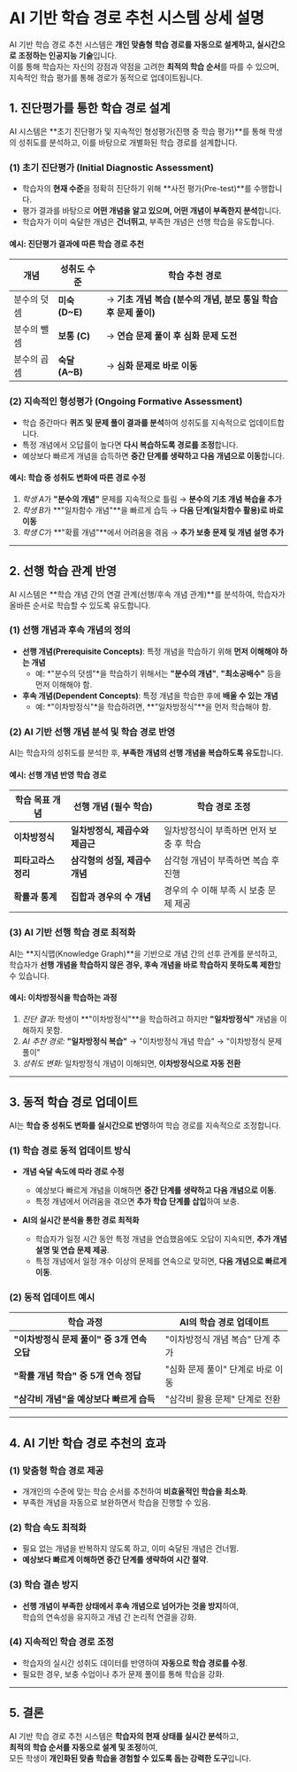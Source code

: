 # **AI 기반 학습 경로 추천 시스템 상세 설명**

AI 기반 학습 경로 추천 시스템은 **개인 맞춤형 학습 경로를 자동으로 설계하고, 실시간으로 조정하는 인공지능 기술**입니다.  
이를 통해 학습자는 자신의 강점과 약점을 고려한 **최적의 학습 순서**를 따를 수 있으며, 지속적인 학습 평가를 통해 경로가 동적으로 업데이트됩니다.

## **1. 진단평가를 통한 학습 경로 설계**

AI 시스템은 **초기 진단평가 및 지속적인 형성평가(진행 중 학습 평가)**를 통해 학생의 성취도를 분석하고, 이를 바탕으로 개별화된 학습 경로를 설계합니다.

### **(1) 초기 진단평가 (Initial Diagnostic Assessment)**

-   학습자의 **현재 수준**을 정확히 진단하기 위해 **사전 평가(Pre-test)**를 수행합니다.
-   평가 결과를 바탕으로 **어떤 개념을 알고 있으며, 어떤 개념이 부족한지 분석**합니다.
-   학습자가 이미 숙달한 개념은 **건너뛰고**, 부족한 개념은 선행 학습을 유도합니다.

#### **예시: 진단평가 결과에 따른 학습 경로 추천**

| 개념        | 성취도 수준    | 학습 추천 경로                                                  |
| ----------- | -------------- | --------------------------------------------------------------- |
| 분수의 덧셈 | **미숙 (D~E)** | → **기초 개념 복습 (분수의 개념, 분모 통일 학습 후 문제 풀이)** |
| 분수의 뺄셈 | **보통 (C)**   | → **연습 문제 풀이 후 심화 문제 도전**                          |
| 분수의 곱셈 | **숙달 (A~B)** | → **심화 문제로 바로 이동**                                     |

### **(2) 지속적인 형성평가 (Ongoing Formative Assessment)**

-   학습 중간마다 **퀴즈 및 문제 풀이 결과를 분석**하여 성취도를 지속적으로 업데이트합니다.
-   특정 개념에서 오답률이 높다면 **다시 복습하도록 경로를 조정**합니다.
-   예상보다 빠르게 개념을 습득하면 **중간 단계를 생략하고 다음 개념으로 이동**합니다.

#### **예시: 학습 중 성취도 변화에 따른 경로 수정**

1. *학생 A*가 **"분수의 개념"** 문제를 지속적으로 틀림 → **분수의 기초 개념 복습을 추가**
2. *학생 B*가 **"일차함수 개념"**을 빠르게 습득 → **다음 단계(일차함수 활용)로 바로 이동**
3. *학생 C*가 **"확률 개념"**에서 어려움을 겪음 → **추가 보충 문제 및 개념 설명 추가**

---

## **2. 선행 학습 관계 반영**

AI 시스템은 **학습 개념 간의 연결 관계(선행/후속 개념 관계)**를 분석하여, 학습자가 올바른 순서로 학습할 수 있도록 유도합니다.

### **(1) 선행 개념과 후속 개념의 정의**

-   **선행 개념(Prerequisite Concepts)**: 특정 개념을 학습하기 위해 **먼저 이해해야 하는 개념**
    -   예: *"분수의 덧셈"*을 학습하기 위해서는 **"분수의 개념"**, **"최소공배수"** 등을 먼저 이해해야 함.
-   **후속 개념(Dependent Concepts)**: 특정 개념을 학습한 후에 **배울 수 있는 개념**
    -   예: *"이차방정식"*을 학습하려면, **"일차방정식"**을 먼저 학습해야 함.

### **(2) AI 기반 선행 개념 분석 및 학습 경로 반영**

AI는 학습자의 성취도를 분석한 후, **부족한 개념의 선행 개념을 복습하도록 유도**합니다.

#### **예시: 선행 개념 반영 학습 경로**

| 학습 목표 개념      | 선행 개념 (필수 학습)           | 학습 경로 조정                          |
| ------------------- | ------------------------------- | --------------------------------------- |
| **이차방정식**      | **일차방정식, 제곱수와 제곱근** | 일차방정식이 부족하면 먼저 보충 후 학습 |
| **피타고라스 정리** | **삼각형의 성질, 제곱수 개념**  | 삼각형 개념이 부족하면 복습 후 진행     |
| **확률과 통계**     | **집합과 경우의 수 개념**       | 경우의 수 이해 부족 시 보충 문제 제공   |

### **(3) AI 기반 선행 학습 경로 최적화**

AI는 **지식맵(Knowledge Graph)**을 기반으로 개념 간의 선후 관계를 분석하고,  
학습자가 **선행 개념을 학습하지 않은 경우, 후속 개념을 바로 학습하지 못하도록 제한**할 수 있습니다.

#### **예시: 이차방정식을 학습하는 과정**

1. _진단 결과:_ 학생이 **"이차방정식"**을 학습하려고 하지만 **"일차방정식"** 개념을 이해하지 못함.
2. _AI 추천 경로:_ **"일차방정식 복습"** → "이차방정식 개념 학습" → "이차방정식 문제 풀이"
3. _성취도 변화:_ 일차방정식 개념이 이해되면, **이차방정식으로 자동 전환**

---

## **3. 동적 학습 경로 업데이트**

AI는 **학습 중 성취도 변화를 실시간으로 반영**하여 학습 경로를 지속적으로 조정합니다.

### **(1) 학습 경로 동적 업데이트 방식**

-   **개념 숙달 속도에 따라 경로 수정**

    -   예상보다 빠르게 개념을 이해하면 **중간 단계를 생략하고 다음 개념으로 이동**.
    -   특정 개념에서 어려움을 겪으면 **추가 학습 단계를 삽입**하여 보충.

-   **AI의 실시간 분석을 통한 경로 최적화**
    -   학습자가 일정 시간 동안 특정 개념을 연습했음에도 오답이 지속되면, **추가 개념 설명 및 연습 문제 제공**.
    -   특정 개념에서 일정 개수 이상의 문제를 연속으로 맞히면, **다음 개념으로 빠르게 이동**.

### **(2) 동적 업데이트 예시**

| 학습 과정                                   | AI의 학습 경로 업데이트           |
| ------------------------------------------- | --------------------------------- |
| **"이차방정식 문제 풀이" 중 3개 연속 오답** | "이차방정식 개념 복습" 단계 추가  |
| **"확률 개념 학습" 중 5개 연속 정답**       | "심화 문제 풀이" 단계로 바로 이동 |
| **"삼각비 개념"을 예상보다 빠르게 습득**    | "삼각비 활용 문제" 단계로 전환    |

---

## **4. AI 기반 학습 경로 추천의 효과**

### **(1) 맞춤형 학습 경로 제공**

-   개개인의 수준에 맞는 학습 순서를 추천하여 **비효율적인 학습을 최소화**.
-   부족한 개념을 자동으로 보완하면서 학습을 진행할 수 있음.

### **(2) 학습 속도 최적화**

-   필요 없는 개념을 반복하지 않도록 하고, 이미 숙달된 개념은 건너뜀.
-   **예상보다 빠르게 이해하면 중간 단계를 생략하여 시간 절약**.

### **(3) 학습 결손 방지**

-   **선행 개념이 부족한 상태에서 후속 개념으로 넘어가는 것을 방지**하여,  
    학습의 연속성을 유지하고 개념 간 논리적 연결을 강화.

### **(4) 지속적인 학습 경로 조정**

-   학습자의 실시간 성취도 데이터를 반영하여 **자동으로 학습 경로를 수정**.
-   필요한 경우, 보충 수업이나 추가 문제 풀이를 통해 학습을 강화.

---

## **5. 결론**

AI 기반 학습 경로 추천 시스템은 **학습자의 현재 상태를 실시간 분석**하고,  
**최적의 학습 순서를 자동으로 설계 및 조정**하여,  
모든 학생이 **개인화된 맞춤 학습을 경험할 수 있도록 돕는 강력한 도구**입니다.
